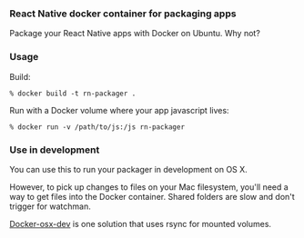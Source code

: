 ### React Native docker container for packaging apps

Package your React Native apps with Docker on Ubuntu. Why not?

### Usage

Build:

```
% docker build -t rn-packager .
```

Run with a Docker volume where your app javascript lives:

```
% docker run -v /path/to/js:/js rn-packager
```

### Use in development

You can use this to run your packager in development on OS X.

However, to pick up changes to files on your Mac filesystem, you'll need a way
to get files into the Docker container. Shared folders are slow and don't trigger
for watchman.

[Docker-osx-dev](https://github.com/brikis98/docker-osx-dev) is one solution that uses rsync for mounted volumes.
